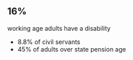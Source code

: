 ## 16%
working age adults have a disability
- 8.8% of civil servants
- 45% of adults over state pension age
